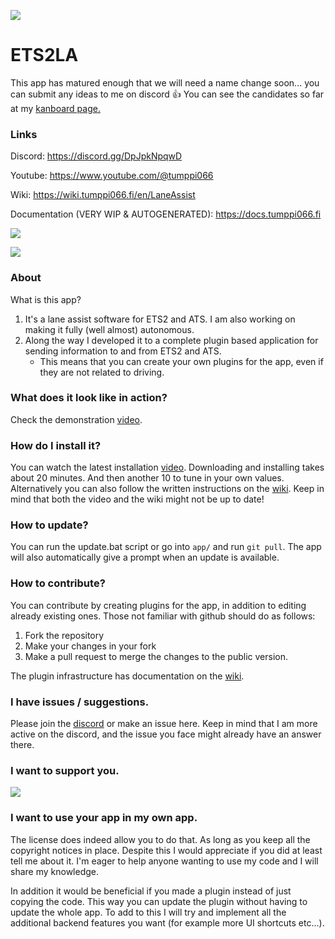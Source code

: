 ![](https://github.com/Tumppi066/Euro-Truck-Simulator-2-Lane-Assist/assets/83072683/b5b048d4-69b0-4c25-b050-f52df79610c1)

# ETS2LA
This app has matured enough that we will need a name change soon... you can submit any ideas to me on discord 👍
You can see the candidates so far at my [kanboard page.](https://kanboard.tumppi066.fi/public/task/52/b119efc6029af19e58ed53dc4eb30ee8dbdc44095e84d2d597ba8a81657b)
### Links

Discord: https://discord.gg/DpJpkNpqwD

Youtube: https://www.youtube.com/@tumppi066

Wiki: https://wiki.tumppi066.fi/en/LaneAssist

Documentation (VERY WIP & AUTOGENERATED): https://docs.tumppi066.fi

[![](https://ko-fi.com/img/githubbutton_sm.svg)](https://ko-fi.com/E1E1NOC3P)

[![](https://a.fsdn.com/con/app/sf-download-button)](https://sourceforge.net/projects/eurotrucksimulator2-laneassist/files/latest/download)

### About

What is this app?
1. It's a lane assist software for ETS2 and ATS. I am also working on making it fully (well almost) autonomous.
2. Along the way I developed it to a complete plugin based application for sending information to and from ETS2 and ATS.
    - This means that you can create your own plugins for the app, even if they are not related to driving.


### What does it look like in action?

Check the demonstration [video](https://www.youtube.com/watch?v=4F5u0B70pAw).


### How do I install it?

You can watch the latest installation [video](https://www.youtube.com/watch?v=0pic0rzjvik&t=1s). Downloading and installing takes about 20 minutes. And then another 10 to tune in your own values.
Alternatively you can also follow the written instructions on the [wiki](https://wiki.tumppi066.fi/en/LaneAssist). Keep in mind that both the video and the wiki might not be up to date!


### How to update?

You can run the update.bat script or go into `app/` and run `git pull`.
The app will also automatically give a prompt when an update is available.


### How to contribute?

You can contribute by creating plugins for the app, in addition to editing already existing ones.
Those not familiar with github should do as follows:
1. Fork the repository
2. Make your changes in your fork
3. Make a pull request to merge the changes to the public version.

The plugin infrastructure has documentation on the [wiki](https://wiki.tumppi066.fi/en/LaneAssist).


### I have issues / suggestions.

Please join the [discord](https://discord.gg/DpJpkNpqwD) or make an issue here. Keep in mind that I am more active on the discord, and the issue you face might already have an answer there. 


### I want to support you.

[![](https://ko-fi.com/img/githubbutton_sm.svg)](https://ko-fi.com/E1E1NOC3P)


### I want to use your app in my own app.

The license does indeed allow you to do that. As long as you keep all the copyright notices in place. Despite this I would appreciate if you did at least tell me about it. I'm eager to help anyone wanting to use my code and I will share my knowledge.

In addition it would be beneficial if you made a plugin instead of just copying the code. This way you can update the plugin without having to update the whole app.
To add to this I will try and implement all the additional backend features you want (for example more UI shortcuts etc...).

